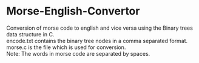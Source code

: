 # Morse-English-Convertor
Conversion of morse code to english and vice versa using the Binary trees data structure in C.<br />
encode.txt contains the binary tree nodes in a comma separated format.<br />
morse.c is the file which is used for conversion.<br />
Note: The words in morse code are separated by spaces.<br />
